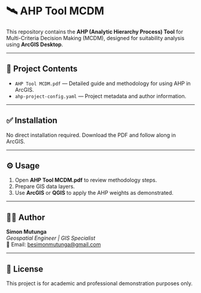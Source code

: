 # 🛰️ AHP Tool MCDM  

This repository contains the **AHP (Analytic Hierarchy Process) Tool** for Multi-Criteria Decision Making (MCDM), designed for suitability analysis using **ArcGIS Desktop**.  

---

## 📂 Project Contents  
- `AHP Tool MCDM.pdf` — Detailed guide and methodology for using AHP in ArcGIS.  
- `ahp-project-config.yaml` — Project metadata and author information.  

---

## ✅ Installation  
No direct installation required. Download the PDF and follow along in ArcGIS.  

---

## ⚙️ Usage  
1. Open **AHP Tool MCDM.pdf** to review methodology steps.  
2. Prepare GIS data layers.  
3. Use **ArcGIS** or **QGIS** to apply the AHP weights as demonstrated.  

---

## 👨‍💻 Author  
**Simon Mutunga**  
*Geospatial Engineer | GIS Specialist*  
📧 Email: [besimonmutunga@gmail.com](mailto:besimonmutunga@gmail.com)  

---

## 📜 License  
This project is for academic and professional demonstration purposes only.  

